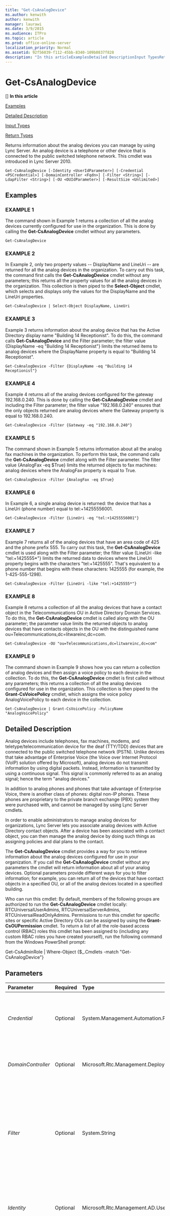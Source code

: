 ```yaml
---
title: "Get-CsAnalogDevice"
ms.author: kenwith
author: kenwith
manager: laurawi
ms.date: 3/9/2015
ms.audience: ITPro
ms.topic: article
ms.prod: office-online-server
localization_priority: Normal
ms.assetid: 92f56039-f112-45bb-8340-109b0837f828
description: "In this articleExamplesDetailed DescriptionInput TypesReturn Types"
---
```


# Get-CsAnalogDevice
[]
 **In this article**
  
[Examples](#sectionSection0)
  
[Detailed Description](#sectionSection1)
  
[Input Types](#sectionSection2)
  
[Return Types](#sectionSection3)
  
Returns information about the analog devices you can manage by using Lync Server. An analog device is a telephone or other device that is connected to the public switched telephone network. This cmdlet was introduced in Lync Server 2010.
  
```
Get-CsAnalogDevice [-Identity <UserIdParameter>] [-Credential <PSCredential>] [-DomainController <Fqdn>] [-Filter <String>] [-LdapFilter <String>] [-OU <OUIdParameter>] [-ResultSize <Unlimited>]
```

## Examples
<a name="sectionSection0"> </a>

### EXAMPLE 1

The command shown in Example 1 returns a collection of all the analog devices currently configured for use in the organization. This is done by calling the **Get-CsAnalogDevice** cmdlet without any parameters. 
  
```
Get-CsAnalogDevice
```

### EXAMPLE 2

In Example 2, only two property values -- DisplayName and LineUri -- are returned for all the analog devices in the organization. To carry out this task, the command first calls the **Get-CsAnalogDevice** cmdlet without any parameters; this returns all the property values for all the analog devices in the organization. This collection is then piped to the **Select-Object** cmdlet, which selects and displays only the values for the DisplayName and the LineUri properties. 
  
```
Get-CsAnalogDevice | Select-Object DisplayName, LineUri
```

### EXAMPLE 3

Example 3 returns information about the analog device that has the Active Directory display name "Building 14 Receptionist". To do this, the command calls **Get-CsAnalogDevice** and the Filter parameter; the filter value {DisplayName -eq "Building 14 Receptionist"} limits the returned items to analog devices where the DisplayName property is equal to "Building 14 Receptionist". 
  
```
Get-CsAnalogDevice -Filter {DisplayName -eq "Building 14 Receptionist"}
```

### EXAMPLE 4

Example 4 returns all of the analog devices configured for the gateway 192.168.0.240. This is done by calling the **Get-CsAnalogDevice** cmdlet and including the Filter parameter; the filter value "192.168.0.240" ensures that the only objects returned are analog devices where the Gateway property is equal to 192.168.0.240. 
  
```
Get-CsAnalogDevice -Filter {Gateway -eq "192.168.0.240"}
```

### EXAMPLE 5

The command shown in Example 5 returns information about all the analog fax machines in the organization. To perform this task, the command calls the **Get-CsAnalogDevice** cmdlet along with the Filter parameter. The filter value {AnalogFax -eq $True} limits the returned objects to fax machines: analog devices where the AnalogFax property is equal to True. 
  
```
Get-CsAnalogDevice -Filter {AnalogFax -eq $True}
```

### EXAMPLE 6

In Example 6, a single analog device is returned: the device that has a LineUri (phone number) equal to tel:+14255556001.
  
```
Get-CsAnalogDevice -Filter {LineUri -eq "tel:+14255556001"}
```

### EXAMPLE 7

Example 7 returns all of the analog devices that have an area code of 425 and the phone prefix 555. To carry out this task, the **Get-CsAnalogDevice** cmdlet is used along with the Filter parameter; the filter value {LineUri -like "tel:+1425555*"} limits the returned data to devices where the LineUri property begins with the characters "tel:+1425555". That's equivalent to a phone number that begins with these characters: 1425555 (for example, the 1-425-555-1298). 
  
```
Get-CsAnalogDevice -Filter {LineUri -like "tel:+1425555*"}
```

### EXAMPLE 8

Example 8 returns a collection of all the analog devices that have a contact object in the Telecommunications OU in Active Directory Domain Services. To do this, the **Get-CsAnalogDevice** cmdlet is called along with the OU parameter; the parameter value limits the returned objects to analog devices that have contacts objects in the OU with the distinguished name ou=Telecommunications,dc=litwareinc,dc=com. 
  
```
Get-CsAnalogDevice -OU "ou=Telecommunications,dc=litwareinc,dc=com"
```

### EXAMPLE 9

The command shown in Example 9 shows how you can return a collection of analog devices and then assign a voice policy to each device in the collection. To do this, the **Get-CsAnalogDevice** cmdlet is first called without any parameters; this returns a collection of all the analog devices configured for use in the organization. This collection is then piped to the **Grant-CsVoicePolicy** cmdlet, which assigns the voice policy AnalogVoicePolicy to each device in the collection. 
  
```
Get-CsAnalogDevice | Grant-CsVoicePolicy -PolicyName "AnalogVoicePolicy"
```

## Detailed Description
<a name="sectionSection1"> </a>

Analog devices include telephones, fax machines, modems, and teletype/telecommunication device for the deaf (TTY/TDD) devices that are connected to the public switched telephone network (PSTN). Unlike devices that take advantage of Enterprise Voice (the Voice over Internet Protocol (VoIP) solution offered by Microsoft), analog devices do not transmit information by using digital packets. Instead, information is transmitted by using a continuous signal. This signal is commonly referred to as an analog signal; hence the term "analog devices."
  
In addition to analog phones and phones that take advantage of Enterprise Voice, there is another class of phones: digital non-IP phones. These phones are proprietary to the private branch exchange (PBX) system they were purchased with, and cannot be managed by using Lync Server cmdlets.
  
In order to enable administrators to manage analog devices for organizations, Lync Server lets you associate analog devices with Active Directory contact objects. After a device has been associated with a contact object, you can then manage the analog device by doing such things as assigning policies and dial plans to the contact. 
  
The **Get-CsAnalogDevice** cmdlet provides a way for you to retrieve information about the analog devices configured for use in your organization. If you call the **Get-CsAnalogDevice** cmdlet without any parameters the cmdlet will return information about all of your analog devices. Optional parameters provide different ways for you to filter information; for example, you can return all of the devices that have contact objects in a specified OU, or all of the analog devices located in a specified building. 
  
Who can run this cmdlet: By default, members of the following groups are authorized to run the **Get-CsAnalogDevice** cmdlet locally: RTCUniversalUserAdmins, RTCUniversalServerAdmins, RTCUniversalReadOnlyAdmins. Permissions to run this cmdlet for specific sites or specific Active Directory OUs can be assigned by using the **Grant-CsOUPermission** cmdlet. To return a list of all the role-based access control (RBAC) roles this cmdlet has been assigned to (including any custom RBAC roles you have created yourself), run the following command from the Windows PowerShell prompt: 
  
Get-CsAdminRole | Where-Object {$_.Cmdlets -match "Get-CsAnalogDevice"}
  
## Parameters
<a name="sectionSection1"> </a>

|**Parameter**|**Required**|**Type**|**Description**|
|:-----|:-----|:-----|:-----|
| _Credential_ <br/> |Optional  <br/> |System.Management.Automation.PSCredential  <br/> |Enables you to run the **Get-CsAnalogDevice** cmdlet under alternate credentials. This might be required if the account you used to log on to the Windows does not have the necessary privileges required to work with contact objects.  <br/> To use the Credential parameter, first use the **Get-Credential** cmdlet to create a PSCredential object. For details, see the **Get-Credential** cmdlet Help topic.  <br/> |
| _DomainController_ <br/> |Optional  <br/> |Microsoft.Rtc.Management.Deploy.Fqdn  <br/> |Enables you to connect to the specified domain controller in order to retrieve contact information. To connect to a particular domain controller, include the DomainController parameter followed by the fully qualified domain name (FQDN) of the computer; for example, atl-cs-001.litwareinc.com.  <br/> |
| _Filter_ <br/> |Optional  <br/> |System.String  <br/> |Enables you to limit the returned data by filtering on attributes specific to Lync Server. For example, you can limit returned data to analog device contact objects that have been assigned a specific voice policy, or contacts that have not been assigned a specific voice policy.  <br/> The Filter parameter uses the same Windows PowerShell filtering syntax that is used by the **Where-Object** cmdlet. For example, a filter that returns only fax machines would look like this, with AnalogFax representing the Active Directory attribute, -eq representing the comparison operator (equal to), and $True (a built-in Windows PowerShell variable) representing the filter value:  <br/> -Filter {AnalogFax -eq $True}  <br/> |
| _Identity_ <br/> |Optional  <br/> |Microsoft.Rtc.Management.AD.UserIdParameter  <br/> |Unique identifier for the analog device. Analog devices are identified by using the Active Directory distinguished name of the associated contact object. By default, analog devices use a GUID (globally unique identifier) as their common name, which means devices will typically have an Identity similar to this: CN={ce84964a-c4da-4622-ad34-c54ff3ed361f},OU=Redmond,DC=Litwareinc,DC=com.  <br/> |
| _LdapFilter_ <br/> |Optional  <br/> |System.String  <br/> |Enables you to limit the returned data by filtering on generic Active Directory attributes (that is, attributes that are not specific to Lync Server). For example, you can limit returned data to contact objects that have been assigned to a specific department or are located in a specific building.  <br/> The LdapFilter parameter uses the LDAP query language when creating filters. For example, a filter that returns only contact objects representing analog devices in the city of Redmond would look like this:  <br/> -LdapFilter "l=Redmond"  <br/> In the preceding filter, "l" represents the Active Directory attribute (locality); "=" represents the comparison operator (equal to); and "Redmond" represents the filter value.  <br/> |
| _OU_ <br/> |Optional  <br/> |Microsoft.Rtc.Management.AD.OUIdParameter  <br/> |Enables you to return contact objects from a specific Active Directory organizational unit (OU). This returns data from both the specified OU and any of its child OUs. For example, if the Finance OU has two child OUs -- AccountsPayable and AccountsReceivable -- analog device information will be returned from each of these OUs.  <br/> When specifying an OU, use the distinguished name of that container; for example: -OU "OU=Finance,dc=litwareinc,dc=com".  <br/> |
| _ResultSize_ <br/> |Optional  <br/> |Microsoft.Rtc.Management.ADConnect.Core.Unlimited  <br/> |Enables you to limit the number of records returned by a command. For example, to return seven analog devices (regardless of how many analog devices are in your forest), include the ResultSize parameter and set the parameter value to 7. Note that there is no way to guarantee which seven phones will be returned. If you set the ResultSize to 7 but you have only three analog devices in your forest, the command will return those three devices and then complete without error.  <br/> The result size can be set to any whole number between 0 and 2147483647, inclusive. If set to 0 the command will run, but no data will be returned.  <br/> |
   
## Input Types
<a name="sectionSection2"> </a>

String. The **Get-CsAnalogDevice** cmdlet accepts a pipelined string value that represents the Identity of the analog device. 
  
## Return Types
<a name="sectionSection3"> </a>

The **Get-CsAnalogDevice** cmdlet returns instances of the Microsoft.Rtc.Management.ADConnect.Schema.OCSADAnalogDeviceContact object. 
  
## See also
<a name="sectionSection3"> </a>

#### 

[Move-CsAnalogDevice](move-csanalogdevice.md)
  
[New-CsAnalogDevice](new-csanalogdevice.md)
  
[Remove-CsAnalogDevice](remove-csanalogdevice.md)
  
[Set-CsAnalogDevice](set-csanalogdevice.md)

